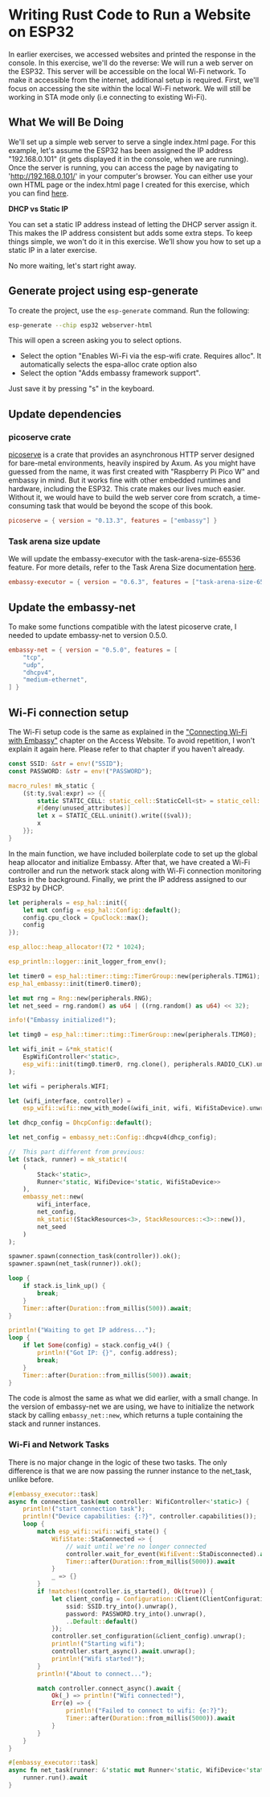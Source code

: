 # Writing Rust Code to Run a Website on ESP32

In earlier exercises, we accessed websites and printed the response in the console. In this exercise, we'll do the reverse: We will run a web server on the ESP32. This server will be accessible on the local Wi-Fi network. To make it accessible from the internet, additional setup is required. First, we'll focus on accessing the site within the local Wi-Fi network. We will still be working in STA mode only (i.e connecting to existing Wi-Fi).

## What We will Be Doing
We'll set up a simple web server to serve a single index.html page. For this example, let's assume the ESP32 has been assigned the IP address "192.168.0.101" (it gets displayed it in the console, when we are running). Once the server is running, you can access the page by navigating to 'http://192.168.0.101/' in your computer's browser. You can either use your own HTML page or the index.html page I created for this exercise, which you can find [here](https://github.com/ImplFerris/esp32-projects/blob/main/webserver-html/src/bin/index.html).

<div class="alert-box alert-box-info">
    <span class="icon"><i class="fa fa-info"></i></span>
    <div class="alert-content">
        <b class="alert-title">DHCP vs Static IP </b>
        <p>You can set a static IP address instead of letting the DHCP server assign it. This makes the IP address consistent but adds some extra steps. To keep things simple, we won't do it in this exercise. We’ll show you how to set up a static IP in a later exercise.</p>
    </div>
</div>

No more waiting, let's start right away. 

## Generate project using esp-generate

To create the project, use the `esp-generate` command. Run the following:

```sh
esp-generate --chip esp32 webserver-html
```

This will open a screen asking you to select options. 

- Select the option "Enables Wi-Fi via the esp-wifi crate. Requires alloc".  It automatically selects the espa-alloc crate option also
- Select the option "Adds embassy framework support".

Just save it by pressing "s" in the keyboard.


## Update dependencies

### picoserve crate
[picoserve](https://docs.rs/picoserve/latest/picoserve/) is a crate that provides an asynchronous HTTP server designed for bare-metal environments, heavily inspired by Axum. As you might have guessed from the name, it was first created with "Raspberry Pi Pico W" and embassy in mind. But it works fine with other embedded runtimes and hardware, including the ESP32. This crate makes our lives much easier. Without it, we would have to build the web server core from scratch, a time-consuming task that would be beyond the scope of this book.

```toml
picoserve = { version = "0.13.3", features = ["embassy"] }
```

### Task arena size update
We will update the embassy-executor with the task-arena-size-65536 feature. For more details, refer to the Task Arena Size documentation [here](https://docs.embassy.dev/embassy-executor/git/cortex-m/index.html#task-arena).

```toml
embassy-executor = { version = "0.6.3", features = ["task-arena-size-65536"] }
```

## Update the embassy-net
To make some functions compatible with the latest picoserve crate, I needed to update embassy-net to version 0.5.0.

```toml
embassy-net = { version = "0.5.0", features = [
    "tcp",
    "udp",
    "dhcpv4",
    "medium-ethernet",
] }
```


## Wi-Fi connection setup

The Wi-Fi setup code is the same as explained in the ["Connecting Wi-Fi with Embassy"](../embassy/connecting-wifi.md) chapter on the Access Website. To avoid repetition, I won't explain it again here. Please refer to that chapter if you haven't already.

```rust
const SSID: &str = env!("SSID");
const PASSWORD: &str = env!("PASSWORD");

macro_rules! mk_static {
    ($t:ty,$val:expr) => {{
        static STATIC_CELL: static_cell::StaticCell<$t> = static_cell::StaticCell::new();
        #[deny(unused_attributes)]
        let x = STATIC_CELL.uninit().write(($val));
        x
    }};
}
```

In the main function, we have included boilerplate code to set up the global heap allocator and initialize Embassy. After that, we have created a Wi-Fi controller and run the network stack along with Wi-Fi connection monitoring tasks in the background.  Finally, we print the IP address assigned to our ESP32 by DHCP.

```rust
let peripherals = esp_hal::init({
    let mut config = esp_hal::Config::default();
    config.cpu_clock = CpuClock::max();
    config
});

esp_alloc::heap_allocator!(72 * 1024);

esp_println::logger::init_logger_from_env();

let timer0 = esp_hal::timer::timg::TimerGroup::new(peripherals.TIMG1);
esp_hal_embassy::init(timer0.timer0);

let mut rng = Rng::new(peripherals.RNG);
let net_seed = rng.random() as u64 | ((rng.random() as u64) << 32);

info!("Embassy initialized!");

let timg0 = esp_hal::timer::timg::TimerGroup::new(peripherals.TIMG0);

let wifi_init = &*mk_static!(
    EspWifiController<'static>,
    esp_wifi::init(timg0.timer0, rng.clone(), peripherals.RADIO_CLK).unwrap()
);

let wifi = peripherals.WIFI;

let (wifi_interface, controller) =
    esp_wifi::wifi::new_with_mode(&wifi_init, wifi, WifiStaDevice).unwrap();

let dhcp_config = DhcpConfig::default();

let net_config = embassy_net::Config::dhcpv4(dhcp_config);

//  This part different from previous:
let (stack, runner) = mk_static!(
    (
        Stack<'static>,
        Runner<'static, WifiDevice<'static, WifiStaDevice>>
    ),
    embassy_net::new(
        wifi_interface,
        net_config,
        mk_static!(StackResources<3>, StackResources::<3>::new()),
        net_seed
    )
);

spawner.spawn(connection_task(controller)).ok();
spawner.spawn(net_task(runner)).ok();

loop {
    if stack.is_link_up() {
        break;
    }
    Timer::after(Duration::from_millis(500)).await;
}

println!("Waiting to get IP address...");
loop {
    if let Some(config) = stack.config_v4() {
        println!("Got IP: {}", config.address);
        break;
    }
    Timer::after(Duration::from_millis(500)).await;
}

```

The code is almost the same as what we did earlier, with a small change. In the version of embassy-net we are using, we have to initialize the network stack by calling `embassy_net::new`, which returns a tuple containing the stack and runner instances.

### Wi-Fi and Network Tasks

There is no major change in the logic of these two tasks. The only difference is that we are now passing the runner instance to the net_task, unlike before.

```rust
#[embassy_executor::task]
async fn connection_task(mut controller: WifiController<'static>) {
    println!("start connection task");
    println!("Device capabilities: {:?}", controller.capabilities());
    loop {
        match esp_wifi::wifi::wifi_state() {
            WifiState::StaConnected => {
                // wait until we're no longer connected
                controller.wait_for_event(WifiEvent::StaDisconnected).await;
                Timer::after(Duration::from_millis(5000)).await
            }
            _ => {}
        }
        if !matches!(controller.is_started(), Ok(true)) {
            let client_config = Configuration::Client(ClientConfiguration {
                ssid: SSID.try_into().unwrap(),
                password: PASSWORD.try_into().unwrap(),
                ..Default::default()
            });
            controller.set_configuration(&client_config).unwrap();
            println!("Starting wifi");
            controller.start_async().await.unwrap();
            println!("Wifi started!");
        }
        println!("About to connect...");

        match controller.connect_async().await {
            Ok(_) => println!("Wifi connected!"),
            Err(e) => {
                println!("Failed to connect to wifi: {e:?}");
                Timer::after(Duration::from_millis(5000)).await
            }
        }
    }
}

#[embassy_executor::task]
async fn net_task(runner: &'static mut Runner<'static, WifiDevice<'static, WifiStaDevice>>) -> ! {
    runner.run().await
}
```
